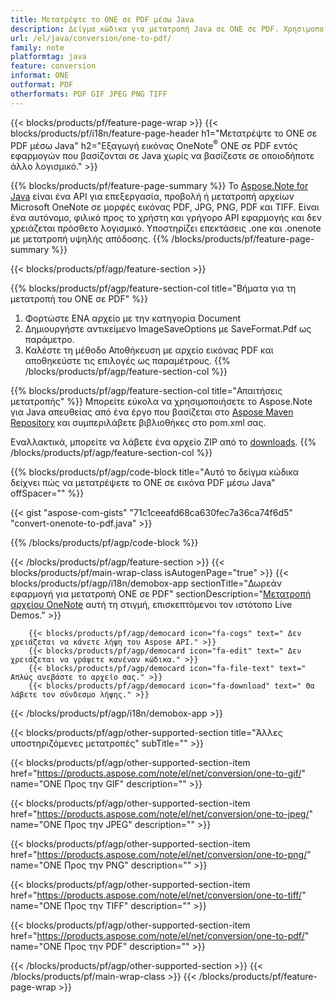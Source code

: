 ```yaml
---
title: Μετατρέψτε το ONE σε PDF μέσω Java
description: Δείγμα κώδικα για μετατροπή Java σε ONE σε PDF. Χρησιμοποιήστε παράδειγμα κώδικα API για μετατροπή ομαδικών αρχείων ONE σε PDF σε οποιαδήποτε εφαρμογή που βασίζεται σε Java. 
url: /el/java/conversion/one-to-pdf/
family: note
platformtag: java
feature: conversion
informat: ONE
outformat: PDF
otherformats: PDF GIF JPEG PNG TIFF
---
```

{{< blocks/products/pf/feature-page-wrap >}}
{{< blocks/products/pf/i18n/feature-page-header h1="Μετατρέψτε το ONE σε PDF μέσω Java" h2="Εξαγωγή εικόνας OneNote<sup>&reg;</sup> ONE σε PDF εντός εφαρμογών που βασίζονται σε Java χωρίς να βασίζεστε σε οποιοδήποτε άλλο λογισμικό." >}}

{{% blocks/products/pf/feature-page-summary %}}
Το [Aspose.Note for Java](https://products.aspose.com/note/java/) είναι ένα API για επεξεργασία, προβολή ή μετατροπή αρχείων Microsoft OneNote σε μορφές εικόνας PDF, JPG, PNG, PDF και TIFF. Είναι ένα αυτόνομο, φιλικό προς το χρήστη και γρήγορο API εφαρμογής και δεν χρειάζεται πρόσθετο λογισμικό. Υποστηρίζει επεκτάσεις .one και .onenote με μετατροπή υψηλής απόδοσης.
{{% /blocks/products/pf/feature-page-summary  %}}

{{< blocks/products/pf/agp/feature-section >}}

{{% blocks/products/pf/agp/feature-section-col title="Βήματα για τη μετατροπή του ONE σε PDF" %}}
1. Φορτώστε ΕΝΑ αρχείο με την κατηγορία Document
2. Δημιουργήστε αντικείμενο ImageSaveOptions με SaveFormat.Pdf ως παράμετρο.
3. Καλέστε τη μέθοδο Αποθήκευση με αρχείο εικόνας PDF και αποθηκεύστε τις επιλογές ως παραμέτρους.
{{% /blocks/products/pf/agp/feature-section-col %}}

{{% blocks/products/pf/agp/feature-section-col title="Απαιτήσεις μετατροπής" %}}
Μπορείτε εύκολα να χρησιμοποιήσετε το Aspose.Note για Java απευθείας από ένα έργο που βασίζεται στο [Aspose Maven Repository](https://repository.aspose.com/note/) και συμπεριλάβετε βιβλιοθήκες στο pom.xml σας.

Εναλλακτικά, μπορείτε να λάβετε ένα αρχείο ZIP από το [downloads](https://releases.aspose.com/note/java).
{{% /blocks/products/pf/agp/feature-section-col %}}

{{% blocks/products/pf/agp/code-block title="Αυτό το δείγμα κώδικα δείχνει πώς να μετατρέψετε το ONE σε εικόνα PDF μέσω Java" offSpacer="" %}}

{{< gist "aspose-com-gists" "71c1ceeafd68ca630fec7a36ca74f6d5" "convert-onenote-to-pdf.java" >}}

{{% /blocks/products/pf/agp/code-block %}}

{{< /blocks/products/pf/agp/feature-section >}}
{{< blocks/products/pf/main-wrap-class isAutogenPage="true" >}}
{{< blocks/products/pf/agp/i18n/demobox-app sectionTitle="Δωρεάν εφαρμογή για μετατροπή ONE σε PDF" sectionDescription="[Μετατροπή αρχείου OneNote](https://products.aspose.app/note/conversion/onenote-to-pdf) αυτή τη στιγμή, επισκεπτόμενοι τον ιστότοπο Live Demos." >}}

        {{< blocks/products/pf/agp/democard icon="fa-cogs" text=" Δεν χρειάζεται να κάνετε λήψη του Aspose API." >}}
        {{< blocks/products/pf/agp/democard icon="fa-edit" text=" Δεν χρειάζεται να γράψετε κανέναν κώδικα." >}}
        {{< blocks/products/pf/agp/democard icon="fa-file-text" text=" Απλώς ανεβάστε το αρχείο σας." >}}
        {{< blocks/products/pf/agp/democard icon="fa-download" text=" Θα λάβετε τον σύνδεσμο λήψης." >}}
		
{{< /blocks/products/pf/agp/i18n/demobox-app >}}

{{< blocks/products/pf/agp/other-supported-section title="Άλλες υποστηριζόμενες μετατροπές" subTitle="" >}}

{{< blocks/products/pf/agp/other-supported-section-item href="https://products.aspose.com/note/el/net/conversion/one-to-gif/" name="ONE Προς την GIF" description="" >}}

{{< blocks/products/pf/agp/other-supported-section-item href="https://products.aspose.com/note/el/net/conversion/one-to-jpeg/" name="ONE Προς την JPEG" description="" >}}

{{< blocks/products/pf/agp/other-supported-section-item href="https://products.aspose.com/note/el/net/conversion/one-to-png/" name="ONE Προς την PNG" description="" >}}

{{< blocks/products/pf/agp/other-supported-section-item href="https://products.aspose.com/note/el/net/conversion/one-to-tiff/" name="ONE Προς την TIFF" description="" >}}

{{< blocks/products/pf/agp/other-supported-section-item href="https://products.aspose.com/note/el/net/conversion/one-to-pdf/" name="ONE Προς την PDF" description="" >}}



{{< /blocks/products/pf/agp/other-supported-section >}}
{{< /blocks/products/pf/main-wrap-class >}}
{{< /blocks/products/pf/feature-page-wrap >}}